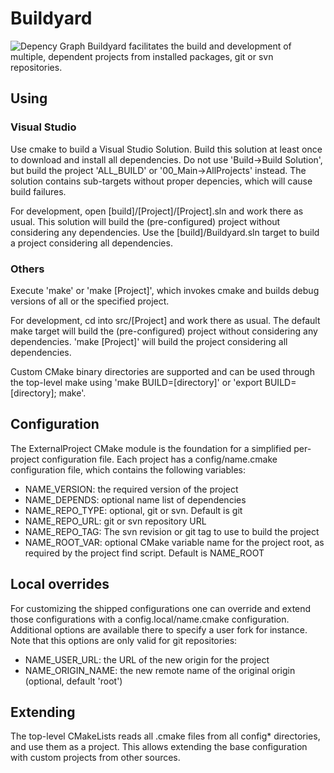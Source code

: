 # Buildyard

![Depency Graph](https://github.com/Eyescale/Buildyard/raw/master/config/Equalizer.png)
Buildyard facilitates the build and development of multiple, dependent
projects from installed packages, git or svn repositories.

## Using

### Visual Studio

Use cmake to build a Visual Studio Solution. Build this solution at
least once to download and install all dependencies. Do not use
'Build->Build Solution', but build the project 'ALL_BUILD' or
'00_Main->AllProjects' instead. The solution contains sub-targets without
proper depencies, which will cause build failures.

For development, open [build]/[Project]/[Project].sln and work there as
usual. This solution will build the (pre-configured) project without
considering any dependencies. Use the [build]/Buildyard.sln target to
build a project considering all dependencies.

### Others

Execute 'make' or 'make [Project]', which invokes cmake and builds debug
versions of all or the specified project.

For development, cd into src/[Project] and work there as usual. The
default make target will build the (pre-configured) project without
considering any dependencies. 'make [Project]' will build the project
considering all dependencies.

Custom CMake binary directories are supported and can be used through
the top-level make using 'make BUILD=[directory]' or 'export
BUILD=[directory]; make'.

## Configuration

The ExternalProject CMake module is the foundation for a simplified
per-project configuration file. Each project has a config/name.cmake
configuration file, which contains the following variables:

* NAME\_VERSION: the required version of the project
* NAME\_DEPENDS: optional name list of dependencies
* NAME\_REPO\_TYPE: optional, git or svn. Default is git
* NAME\_REPO\_URL: git or svn repository URL
* NAME\_REPO\_TAG: The svn revision or git tag to use to build the project
* NAME\_ROOT\_VAR: optional CMake variable name for the project root,
  as required by the project find script. Default is  NAME\_ROOT
  
## Local overrides

For customizing the shipped configurations one can override and extend those
configurations with a config.local/name.cmake configuration. Additional options
are available there to specify a user fork for instance. Note that this options
are only valid for git repositories:

* NAME\_USER\_URL: the URL of the new origin for the project
* NAME\_ORIGIN\_NAME: the new remote name of the original origin
  (optional, default 'root')

## Extending

The top-level CMakeLists reads all .cmake files from all config*
directories, and use them as a project. This allows extending the base
configuration with custom projects from other sources.

